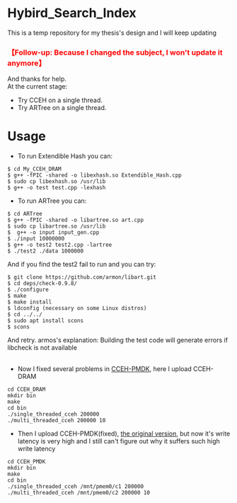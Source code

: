 # Hybird_Search_Index
This is a temp repository for my thesis's design and I will keep updating <br>

### <font color=red>【Follow-up: Because I changed the subject, I won't update it anymore】<br> </font>

And thanks for help.
<br>
At the current stage:<br>

- Try CCEH on a single thread.
- Try ARTree on a single thread.
# Usage
- To run Extendible Hash you can:
```
$ cd My_CCEH_DRAM
$ g++ -fPIC -shared -o libexhash.so Extendible_Hash.cpp
$ sudo cp libexhash.so /usr/lib
$ g++ -o test test.cpp -lexhash
```
- To run ARTree you can:
```
$ cd ARTree
$ g++ -fPIC -shared -o libartree.so art.cpp
$ sudo cp libartree.so /usr/lib
$  g++ -o input input_gen.cpp
$ ./input 10000000
$ g++ -o test2 test2.cpp -lartree
$ ./test2 ./data 1000000
```
And if you find the test2 fail to run and you can try:
```
$ git clone https://github.com/armon/libart.git
$ cd deps/check-0.9.8/
$ ./configure
$ make
$ make install 
$ ldconfig (necessary on some Linux distros)
$ cd ../../
$ sudo apt install scons
$ scons
```
And retry.
armos's explanation: Building the test code will generate errors if libcheck is not available
<br><br>
- Now I fixed several problems in [CCEH-PMDK](https://github.com/DICL/CCEH), here I upload CCEH-DRAM
```
cd CCEH_DRAM
mkdir bin
make
cd bin
./single_threaded_cceh 200000
./multi_threaded_cceh 200000 10
```
- Then I upload CCEH-PMDK(fixed), [the original version](https://github.com/DICL/CCEH), but now it's write latency is very high and I still can't figure out why it suffers such high write latency
```
cd CCEH_PMDK
mkdir bin
make
cd bin
./single_threaded_cceh /mnt/pmem0/c1 200000
./multi_threaded_cceh /mnt/pmem0/c2 200000 10
```
